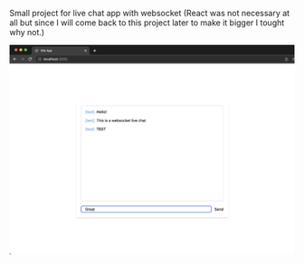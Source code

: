 Small project for live chat app with websocket (React was not necessary at all but since I will come back to this project later to make it bigger I tought why not.)

![Screenshot](/demo.png "Screenshot")
